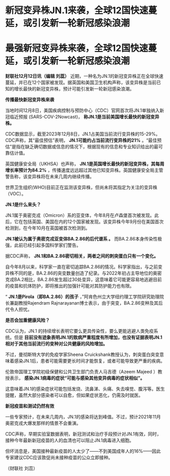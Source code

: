 # 新冠变异株JN.1来袭，全球12国快速蔓延，或引发新一轮新冠感染浪潮

# 最强新冠变异株来袭，全球12国快速蔓延，或引发新一轮新冠感染浪潮

**财联社12月12日讯（编辑 刘蕊）**
近期，一种名为JN.1的新冠变异株正在全球快速蔓延，并已在12个国家被发现。据英国和美国卫生机构声称，该变异株是当前已知的增长最快的新冠变异株，预计可能引发新一轮新冠感染浪潮。

**传播最快新冠变异株来袭**

当地时间12月8日，美国疾病控制与预防中心（CDC）官网首次将JN.1单独纳入新冠临近预报 (SARS-COV-2Nowcast)，
**称JN.1是当前美国增长最快的新冠变异株。**

CDC数据显示，截至2023年12月8日，JN.1占美国当前流行变异株的15-29%。CDC声称，其“最佳预估”表明，
**JN.1可能约占当前流行变异株的21%** 。“最佳预估”是指在缺乏确切数据或信息的情况下，根据现有的信息和专业知识给出的最可靠估计值。

英国健康安全局（UKHSA）也声称， **JN.1是英国增长最快的新冠变异株，其每周增长率预计为84.2%**
，传播速度远远超过其他已知变异株。英国健康安全局主管警告称，该变异株将在未来几周内继续传播。

世界卫生组织(WHO)目前正在监测该变异株，但尚未将其指定为关注的变异株（VOC）。

**JN.1是什么来头？**

JN.1属于奥密克戎（Omicron）系的亚变体，今年8月在卢森堡首次被发现。此后，它在包括英国、美国在内的12个国家被发现。该变异株今年9月份在美国首次检测到，在今年10月在英国被首次检测到。

**JN.1被认为属于奥密克戎亚变体BA.2.86的后代谱系 。** 而BA.2.86本身传染性极强，此前已经引起多国科学家们警告。

据CDC声称， **JN.1和BA.2.86密切相关，两者之间的刺突蛋白只有一个变化。**

自今年8月以来，科学家一直在密切追踪BA.2.86的情况。科学家指出，与之前变异株不同的是，BA.2.86的突变数量创造了纪录。与2022年初占主导地位的奥密克戎BA.2相比，BA.2.86发生超过30处变异，这意味着它可能更容易地逃避目前的疫苗和抗体防护，即将推出的加强针可能对其防护能力也有限。

“ **JN.1是Pirola（即BA.2.86）的孩子** ，”阿肯色州立大学纽约理工学院研究助理院长兼副教授Rajendram
Rajnarayanan博士表示，由于突变，BA.2.86变种及其后代令人担忧。

**是否会加重健康风险？**

CDC认为，JN.1 的持续增长表明它要么更具传染性，要么更能逃避人类免疫系统。但是
**目前没有迹象表明JN.1的致病严重程度有所增加，也没有证据表明JN.1 相对于其他当前流行的变种对公共健康的风险增加。**

不过，曼彻斯特大学的免疫学家Sheena
Cruickshank教授认为，刺突蛋白突变意味着感染JN.1后，患者可能需要更长时间才能恢复，或者可能导致更严重的疾病。

伦敦帝国理工学院初级保健和公共卫生部门负责人马吉德（Azeem Majeed ）教授表示，
**感染JN.1病毒的症状“可能与感染其他变异病毒的症状相似”。**

这意味着JN.1的感染症状可能包括发烧、流鼻涕、头痛、失去嗅觉、腹泻等。医生提醒，虽然大部分感染者可以自愈，但如果症状恶化，仍需及时就医。

**新冠疫苗和测试仍然有效**

一些专家预计，在未来几周内，JN.1的感染将达到峰值。不过，预计2021年11月奥密克戎大爆发那样的情景不会重演。

CDC声称，早期实验室数据表明，新冠测试和治疗手段预计对JN.1有效，同时，接种今年最新新冠疫苗的人的血清也可以阻止JN.1病毒进入细胞。

但坏消息是，美国接种最新疫苗的人太少了——不到美国成年人的16%——因此专家建议CDC应该敦促尚未接种疫苗的公众立即接种。

（财联社 刘蕊）


